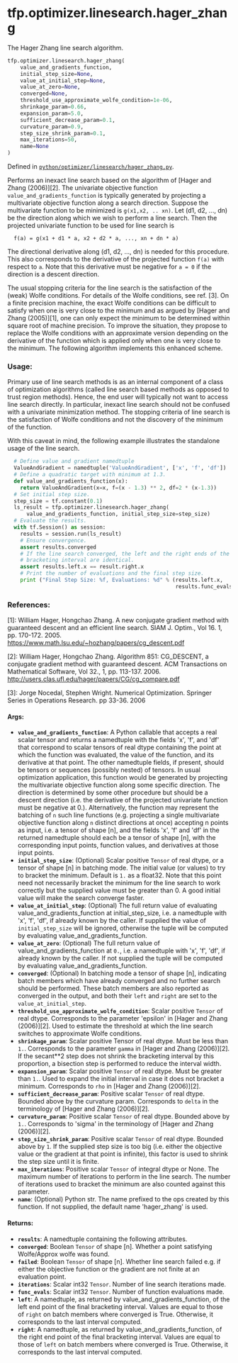 <div itemscope itemtype="http://developers.google.com/ReferenceObject">
<meta itemprop="name" content="tfp.optimizer.linesearch.hager_zhang" />
<meta itemprop="path" content="Stable" />
</div>

# tfp.optimizer.linesearch.hager_zhang

The Hager Zhang line search algorithm.

``` python
tfp.optimizer.linesearch.hager_zhang(
    value_and_gradients_function,
    initial_step_size=None,
    value_at_initial_step=None,
    value_at_zero=None,
    converged=None,
    threshold_use_approximate_wolfe_condition=1e-06,
    shrinkage_param=0.66,
    expansion_param=5.0,
    sufficient_decrease_param=0.1,
    curvature_param=0.9,
    step_size_shrink_param=0.1,
    max_iterations=50,
    name=None
)
```



Defined in [`python/optimizer/linesearch/hager_zhang.py`](https://github.com/tensorflow/probability/tree/master/tensorflow_probability/python/optimizer/linesearch/hager_zhang.py).

<!-- Placeholder for "Used in" -->

Performs an inexact line search based on the algorithm of
[Hager and Zhang (2006)][2].
The univariate objective function `value_and_gradients_function` is typically
generated by projecting a multivariate objective function along a search
direction. Suppose the multivariate function to be minimized is
`g(x1,x2, .. xn)`. Let (d1, d2, ..., dn) be the direction along which we wish
to perform a line search. Then the projected univariate function to be used
for line search is

```None
  f(a) = g(x1 + d1 * a, x2 + d2 * a, ..., xn + dn * a)
```

The directional derivative along (d1, d2, ..., dn) is needed for this
procedure. This also corresponds to the derivative of the projected function
`f(a)` with respect to `a`. Note that this derivative must be negative for
`a = 0` if the direction is a descent direction.

The usual stopping criteria for the line search is the satisfaction of the
(weak) Wolfe conditions. For details of the Wolfe conditions, see
ref. [3]. On a finite precision machine, the exact Wolfe conditions can
be difficult to satisfy when one is very close to the minimum and as argued
by [Hager and Zhang (2005)][1], one can only expect the minimum to be
determined within square root of machine precision. To improve the situation,
they propose to replace the Wolfe conditions with an approximate version
depending on the derivative of the function which is applied only when one
is very close to the minimum. The following algorithm implements this
enhanced scheme.

### Usage:

Primary use of line search methods is as an internal component of a class of
optimization algorithms (called line search based methods as opposed to
trust region methods). Hence, the end user will typically not want to access
line search directly. In particular, inexact line search should not be
confused with a univariate minimization method. The stopping criteria of line
search is the satisfaction of Wolfe conditions and not the discovery of the
minimum of the function.

With this caveat in mind, the following example illustrates the standalone
usage of the line search.

```python
  # Define value and gradient namedtuple
  ValueAndGradient = namedtuple('ValueAndGradient', ['x', 'f', 'df'])
  # Define a quadratic target with minimum at 1.3.
  def value_and_gradients_function(x):
    return ValueAndGradient(x=x, f=(x - 1.3) ** 2, df=2 * (x-1.3))
  # Set initial step size.
  step_size = tf.constant(0.1)
  ls_result = tfp.optimizer.linesearch.hager_zhang(
      value_and_gradients_function, initial_step_size=step_size)
  # Evaluate the results.
  with tf.Session() as session:
    results = session.run(ls_result)
    # Ensure convergence.
    assert results.converged
    # If the line search converged, the left and the right ends of the
    # bracketing interval are identical.
    assert results.left.x == result.right.x
    # Print the number of evaluations and the final step size.
    print ("Final Step Size: %f, Evaluations: %d" % (results.left.x,
                                                     results.func_evals))
```

### References:
[1]: William Hager, Hongchao Zhang. A new conjugate gradient method with
  guaranteed descent and an efficient line search. SIAM J. Optim., Vol 16. 1,
  pp. 170-172. 2005.
  https://www.math.lsu.edu/~hozhang/papers/cg_descent.pdf

[2]: William Hager, Hongchao Zhang. Algorithm 851: CG_DESCENT, a conjugate
  gradient method with guaranteed descent. ACM Transactions on Mathematical
  Software, Vol 32., 1, pp. 113-137. 2006.
  http://users.clas.ufl.edu/hager/papers/CG/cg_compare.pdf

[3]: Jorge Nocedal, Stephen Wright. Numerical Optimization. Springer Series in
  Operations Research. pp 33-36. 2006

#### Args:

* <b>`value_and_gradients_function`</b>: A Python callable that accepts a real scalar
    tensor and returns a namedtuple with the fields 'x', 'f', and 'df' that
    correspond to scalar tensors of real dtype containing the point at which
    the function was evaluated, the value of the function, and its
    derivative at that point. The other namedtuple fields, if present,
    should be tensors or sequences (possibly nested) of tensors.
    In usual optimization application, this function would be generated by
    projecting the multivariate objective function along some specific
    direction. The direction is determined by some other procedure but should
    be a descent direction (i.e. the derivative of the projected univariate
    function must be negative at 0.).
    Alternatively, the function may represent the batching of `n` such line
    functions (e.g. projecting a single multivariate objective function along
    `n` distinct directions at once) accepting n points as input, i.e. a
    tensor of shape [n], and the fields 'x', 'f' and 'df' in the returned
    namedtuple should each be a tensor of shape [n], with the corresponding
    input points, function values, and derivatives at those input points.
* <b>`initial_step_size`</b>: (Optional) Scalar positive `Tensor` of real dtype, or
    a tensor of shape [n] in batching mode. The initial value (or values) to
    try to bracket the minimum. Default is `1.` as a float32.
    Note that this point need not necessarily bracket the minimum for the line
    search to work correctly but the supplied value must be greater than 0.
    A good initial value will make the search converge faster.
* <b>`value_at_initial_step`</b>: (Optional) The full return value of evaluating
    value_and_gradients_function at initial_step_size, i.e. a namedtuple with
    'x', 'f', 'df', if already known by the caller. If supplied the value of
    `initial_step_size` will be ignored, otherwise the tuple will be computed
    by evaluating value_and_gradients_function.
* <b>`value_at_zero`</b>: (Optional) The full return value of
    value_and_gradients_function at `0.`, i.e. a namedtuple with
    'x', 'f', 'df', if already known by the caller. If not supplied the tuple
    will be computed by evaluating value_and_gradients_function.
* <b>`converged`</b>: (Optional) In batching mode a tensor of shape [n], indicating
    batch members which have already converged and no further search should
    be performed. These batch members are also reported as converged in the
    output, and both their `left` and `right` are set to the
    `value_at_initial_step`.
* <b>`threshold_use_approximate_wolfe_condition`</b>: Scalar positive `Tensor`
    of real dtype. Corresponds to the parameter 'epsilon' in
    [Hager and Zhang (2006)][2]. Used to estimate the
    threshold at which the line search switches to approximate Wolfe
    conditions.
* <b>`shrinkage_param`</b>: Scalar positive Tensor of real dtype. Must be less than
    `1.`. Corresponds to the parameter `gamma` in
    [Hager and Zhang (2006)][2].
    If the secant**2 step does not shrink the bracketing interval by this
    proportion, a bisection step is performed to reduce the interval width.
* <b>`expansion_param`</b>: Scalar positive `Tensor` of real dtype. Must be greater
    than `1.`. Used to expand the initial interval in case it does not bracket
    a minimum. Corresponds to `rho` in [Hager and Zhang (2006)][2].
* <b>`sufficient_decrease_param`</b>: Positive scalar `Tensor` of real dtype.
    Bounded above by the curvature param. Corresponds to `delta` in the
    terminology of [Hager and Zhang (2006)][2].
* <b>`curvature_param`</b>: Positive scalar `Tensor` of real dtype. Bounded above
    by `1.`. Corresponds to 'sigma' in the terminology of
    [Hager and Zhang (2006)][2].
* <b>`step_size_shrink_param`</b>: Positive scalar `Tensor` of real dtype. Bounded
    above by `1`. If the supplied step size is too big (i.e. either the
    objective value or the gradient at that point is infinite), this factor
    is used to shrink the step size until it is finite.
* <b>`max_iterations`</b>: Positive scalar `Tensor` of integral dtype or None. The
    maximum number of iterations to perform in the line search. The number of
    iterations used to bracket the minimum are also counted against this
    parameter.
* <b>`name`</b>: (Optional) Python str. The name prefixed to the ops created by this
    function. If not supplied, the default name 'hager_zhang' is used.


#### Returns:

* <b>`results`</b>: A namedtuple containing the following attributes.
* <b>`converged`</b>: Boolean `Tensor` of shape [n]. Whether a point satisfying
      Wolfe/Approx wolfe was found.
* <b>`failed`</b>: Boolean `Tensor` of shape [n]. Whether line search failed e.g.
      if either the objective function or the gradient are not finite at
      an evaluation point.
* <b>`iterations`</b>: Scalar int32 `Tensor`. Number of line search iterations made.
* <b>`func_evals`</b>: Scalar int32 `Tensor`. Number of function evaluations made.
* <b>`left`</b>: A namedtuple, as returned by value_and_gradients_function,
      of the left end point of the final bracketing interval. Values are
      equal to those of `right` on batch members where converged is True.
      Otherwise, it corresponds to the last interval computed.
* <b>`right`</b>: A namedtuple, as returned by value_and_gradients_function,
      of the right end point of the final bracketing interval. Values are
      equal to those of `left` on batch members where converged is True.
      Otherwise, it corresponds to the last interval computed.